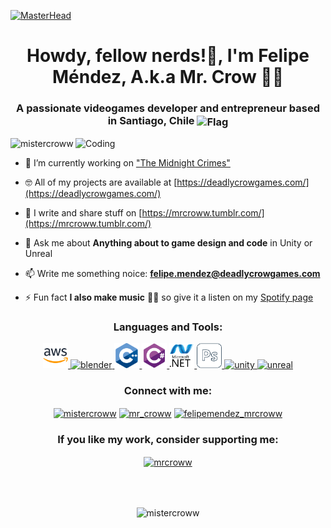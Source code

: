 [![MasterHead](https://pbs.twimg.com/profile_banners/1368425958055833600/1694665594/1500x500)](https://deadlycrowgames.itch.io/)
<h1 align="center">Howdy, fellow nerds!👋, I'm Felipe Méndez, A.k.a Mr. Crow 🦇🦇</h1>
<h3 align="center">A passionate videogames developer and entrepreneur based in Santiago, Chile <img align="center" alt="Flag" width="24" src="https://emojiguide.com/wp-content/uploads/platform/twitter/43766.png"></h3>
<img align="right" alt="Coding" width="400" src="https://mir-s3-cdn-cf.behance.net/project_modules/hd/06f21a161921919.63cd7887d0a70.gif">

<p align="left"> <img src="https://komarev.com/ghpvc/?username=mistercroww&label=Profile%20views&color=0e75b6&style=flat" alt="mistercroww" /> </p>

- 🔭 I’m currently working on ["The Midnight Crimes"](https://themidnightcrimes.deadlycrowgames.com/)

- 🤓 All of my projects are available at [https://deadlycrowgames.com/](https://deadlycrowgames.com/)

- 📝 I write and share stuff on [https://mrcroww.tumblr.com/](https://mrcroww.tumblr.com/)

- 💬 Ask me about **Anything about to game design and code** in Unity or Unreal

- 📫 Write me something noice: **felipe.mendez@deadlycrowgames.com**

- ⚡ Fun fact **I also make music** 🎵🎵 so give it a listen on my [Spotify page](https://open.spotify.com/intl-es/artist/0CnC4T2SYl8wNGBKLYgJMl?si=bNJUdjQqTNKQrf2vpRrFBg)

<h3 align="center">Languages and Tools:</h3>
<p align="center"> <a href="https://aws.amazon.com" target="_blank" rel="noreferrer"> <img src="https://raw.githubusercontent.com/devicons/devicon/master/icons/amazonwebservices/amazonwebservices-original-wordmark.svg" alt="aws" width="40" height="40"/> </a> <a href="https://www.blender.org/" target="_blank" rel="noreferrer"> <img src="https://download.blender.org/branding/community/blender_community_badge_white.svg" alt="blender" width="40" height="40"/> </a> <a href="https://www.w3schools.com/cpp/" target="_blank" rel="noreferrer"> <img src="https://raw.githubusercontent.com/devicons/devicon/master/icons/cplusplus/cplusplus-original.svg" alt="cplusplus" width="40" height="40"/> </a> <a href="https://www.w3schools.com/cs/" target="_blank" rel="noreferrer"> <img src="https://raw.githubusercontent.com/devicons/devicon/master/icons/csharp/csharp-original.svg" alt="csharp" width="40" height="40"/> </a> <a href="https://dotnet.microsoft.com/" target="_blank" rel="noreferrer"> <img src="https://raw.githubusercontent.com/devicons/devicon/master/icons/dot-net/dot-net-original-wordmark.svg" alt="dotnet" width="40" height="40"/> </a> <a href="https://www.photoshop.com/en" target="_blank" rel="noreferrer"> <img src="https://raw.githubusercontent.com/devicons/devicon/master/icons/photoshop/photoshop-line.svg" alt="photoshop" width="40" height="40"/> </a> <a href="https://unity.com/" target="_blank" rel="noreferrer"> <img src="https://www.vectorlogo.zone/logos/unity3d/unity3d-icon.svg" alt="unity" width="40" height="40"/> </a> <a href="https://unrealengine.com/" target="_blank" rel="noreferrer"> <img src="https://raw.githubusercontent.com/kenangundogan/fontisto/036b7eca71aab1bef8e6a0518f7329f13ed62f6b/icons/svg/brand/unreal-engine.svg" alt="unreal" width="40" height="40"/> </a> </p>

<h3 align="center">Connect with me:</h3>
<p align="center">
<a href="https://twitter.com/mistercroww" target="blank"><img align="center" src="https://raw.githubusercontent.com/rahuldkjain/github-profile-readme-generator/master/src/images/icons/Social/twitter.svg" alt="mistercroww" height="30" width="40" /></a>
<a href="https://instagram.com/mr_croww" target="blank"><img align="center" src="https://raw.githubusercontent.com/rahuldkjain/github-profile-readme-generator/master/src/images/icons/Social/instagram.svg" alt="mr_croww" height="30" width="40" /></a>
<a href="https://www.youtube.com/c/felipemendez_mrcroww" target="blank"><img align="center" src="https://raw.githubusercontent.com/rahuldkjain/github-profile-readme-generator/master/src/images/icons/Social/youtube.svg" alt="felipemendez_mrcroww" height="30" width="40" /></a>
</p>

<h3 align="center">If you like my work, consider supporting me:</h3>
<p align="center"><a href="https://ko-fi.com/mrcroww"> <img align="center" src="https://cdn.ko-fi.com/cdn/kofi3.png?v=3" height="50" width="210" alt="mrcroww" /></a></p><br><br>

<p align="center"><img align="center" src="https://github-readme-stats.vercel.app/api/top-langs?username=mistercroww&show_icons=true&locale=en&layout=compact" alt="mistercroww" /></p>

